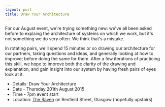 ```yaml
---
layout: post
title: Draw Your Architecture
---
```


For our August event, we're trying something new: we've all been asked before to explaing the architecture of systems on which we work, but it's not something we do very often. We think that's a mistake.

In rotating pairs, we'll spend 15 minutes or so drawing our architecture for our partners, taking questions and ideas, and generally looking at how to improve; before doing the same for them. After a few iterations of practicing this skill, we hope to improve both the clarity of the drawing and explanation, and gain insight into our system by having fresh pairs of eyes look at it.

* Details: Draw Your Architecture
* Date - Thursday 201th August 2015
* Time - 7pm event start
* Location: <a href="https://goo.gl/maps/vWn1J">The Raven</a> on Renfield Street, Glasgow (hopefully upstairs)

